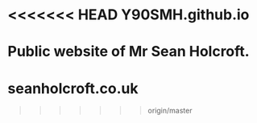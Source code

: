 <<<<<<< HEAD
Y90SMH.github.io
================
Public website of Mr Sean Holcroft.
=======
seanholcroft.co.uk
==================
>>>>>>> origin/master
